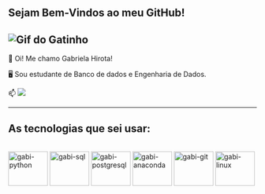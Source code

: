 ## Sejam Bem-Vindos ao meu GitHub!

![Gif do Gatinho](https://pa1.aminoapps.com/6461/bce4acd5b7e15ca478b7b08b65e3f9815b57a68f_hq.gif)
------------------------------------------------------------------------------------------------------------

💫 Oi! Me chamo Gabriela Hirota!

🖥️ Sou estudante de Banco de dados e Engenharia de Dados.

📫 [<img src="https://img.shields.io/badge/-LinkedIn-%230077B5?style=for-the-badge&logo=linkedin&logoColor=white" target="_blank">](https://www.linkedin.com/in/gabrielahirota/)

------------------------------------------------------------------------------------------------------------

## As tecnologias que sei usar:
          
<div style="display: inline_block"><br>
  <img align="center" alt="gabi-python" height="70" width="80" src="https://cdn.jsdelivr.net/gh/devicons/devicon@latest/icons/python/python-original-wordmark.svg" />
  <img align="center" alt="gabi-sql" height="70" width="80" src="https://cdn.jsdelivr.net/gh/devicons/devicon@latest/icons/azuresqldatabase/azuresqldatabase-original.svg" />
  <img align="center" alt="gabi-postgresql" height="70" width="80" src="https://cdn.jsdelivr.net/gh/devicons/devicon@latest/icons/postgresql/postgresql-original-wordmark.svg" />
  <img align="center" alt="gabi-anaconda" height="70" width="80" src="https://cdn.jsdelivr.net/gh/devicons/devicon@latest/icons/anaconda/anaconda-original.svg" />
  <img align="center" alt="gabi-git" height="70" width="80" src="https://cdn.jsdelivr.net/gh/devicons/devicon@latest/icons/git/git-original-wordmark.svg" />
  <img align="center" alt="gabi-linux" height="70" width="80" src="https://cdn.jsdelivr.net/gh/devicons/devicon@latest/icons/linux/linux-original.svg" />         
</div>


          
          

          
<!--
**gabi-ahirota/gabi-ahirota** is a ✨ _special_ ✨ repository because its `README.md` (this file) appears on your GitHub profile.

Here are some ideas to get you started:

- 🔭 I’m currently working on ...
- 🌱 I’m currently learning ...
- 👯 I’m looking to collaborate on ...
- 🤔 I’m looking for help with ...
- 💬 Ask me about ...
- 📫 How to reach me: ...
- 😄 Pronouns: ...
- ⚡ Fun fact: ...
-->
